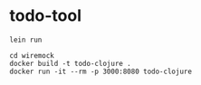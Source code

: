 # todo-tool

```
lein run
```

```
cd wiremock
docker build -t todo-clojure .
docker run -it --rm -p 3000:8080 todo-clojure
```
